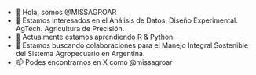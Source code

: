 - 👋 Hola, somos @MISSAGROAR
- 👀 Estamos interesados en el Análisis de Datos. Diseño Experimental. AgTech. Agricultura de Precisión.
- 🌱 Actualmente estamos aprendiendo R & Python.
- 💞️ Estamos buscando colaboraciones para el Manejo Integral Sostenible del Sistema Agropecuario en Argentina.
- 📫 Podes encontrarnos en X como @missagroar
